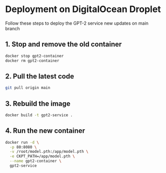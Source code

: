 # Deployment on DigitalOcean Droplet

Follow these steps to deploy the GPT-2 service new updates on main branch

## 1. Stop and remove the old container

```bash
docker stop gpt2-container
docker rm gpt2-container
```

## 2. Pull the latest code
```bash
git pull origin main
```

## 3. Rebuild the image
```bash
docker build -t gpt2-service .
```

## 4. Run the new container
```bash
docker run -d \
  -p 80:8080 \
  -v /root/model.pth:/app/model.pth \
  -e CKPT_PATH=/app/model.pth \
  --name gpt2-container \
  gpt2-service
```
